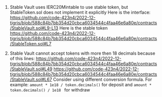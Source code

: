 1. Stable Vault uses IERC20Mintable to use stable token, but StableToken.sol does not implement it explicitly
Here is the interface: https://github.com/code-423n4/2022-12-tigris/blob/588c84b7bb354d20cbca6034544c4faa46e6a80e/contracts/StableVault.sol#L9-L13
Here is the stable token https://github.com/code-423n4/2022-12-tigris/blob/588c84b7bb354d20cbca6034544c4faa46e6a80e/contracts/StableToken.sol#L7

2. Stable Vault cannot accept tokens with more then 18 decimals because of this lines:
https://github.com/code-423n4/2022-12-tigris/blob/588c84b7bb354d20cbca6034544c4faa46e6a80e/contracts/StableVault.sol#L49
https://github.com/code-423n4/2022-12-tigris/blob/588c84b7bb354d20cbca6034544c4faa46e6a80e/contracts/StableVault.sol#L67
Consider using different conversion formula. For example: `amount * 1e18 / token.decimals()` for deposit and `amount * token.decimals() / 1e18 ` for withdraw

